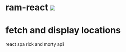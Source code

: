 # ram-react <img src="./public/favicon.ico">
# fetch and display locations
react spa rick and morty api <br/>


